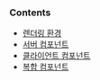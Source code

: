 
### Contents
- [렌더링 환경](./Rendering%20Environment.md)
- [서버 컴포넌트](./Server%20Component.md)
- [클라이언트 컴포넌트](./Client%20Component.md)
- [복합 컴포넌트](./Composite%20Patterns.md)

